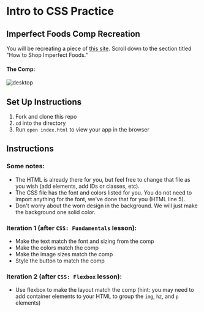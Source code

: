 # Intro to CSS Practice

## Imperfect Foods Comp Recreation

You will be recreating a piece of [this site](https://try.imperfectfoods.com/overview). Scroll down to the section titled "How to Shop Imperfect Foods."

#### The Comp:
![desktop](https://user-images.githubusercontent.com/51416773/142955257-7a54498c-c349-41b9-9f22-686aed19e067.png)

## Set Up Instructions
1. Fork and clone this repo
2. `cd` into the directory
3. Run `open index.html` to view your app in the browser

## Instructions
### Some notes:
- The HTML is already there for you, but feel free to change that file as you wish (add elements, add IDs or classes, etc).  
- The CSS file has the font and colors listed for you. You do not need to import anything for the font, we've done that for you (HTML line 5).
- Don't worry about the worn design in the background. We will just make the background one solid color.

### Iteration 1 (after `CSS: Fundamentals` lesson):
- Make the text match the font and sizing from the comp
- Make the colors match the comp
- Make the image sizes match the comp
- Style the button to match the comp

### Iteration 2 (after `CSS: Flexbox` lesson):
- Use flexbox to make the layout match the comp (hint: you may need to add container elements to your HTML to group the `img`, `h2`, and `p` elements)

